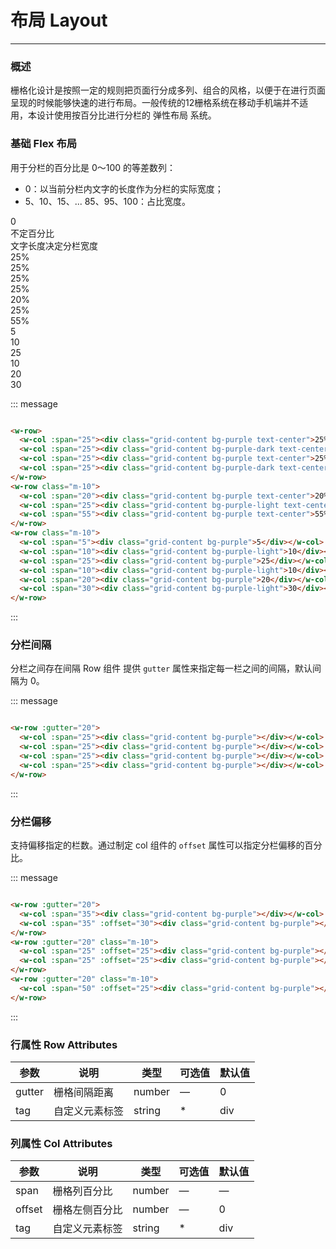 # 布局 Layout
----
### 概述
栅格化设计是按照一定的规则把页面行分成多列、组合的风格，以便于在进行页面呈现的时候能够快速的进行布局。一般传统的12栅格系统在移动手机端并不适用，本设计使用按百分比进行分栏的 弹性布局 系统。
### 基础 Flex 布局

用于分栏的百分比是 0～100 的等差数列：<br>
- 0：以当前分栏内文字的长度作为分栏的实际宽度；
- 5、10、15、... 85、95、100：占比宽度。
<div class="message">
 <w-row>
   <w-col :span="0"><div class="grid-content bg-purple text-center">0</div></w-col>
   <w-col :span="0"><div class="grid-content bg-purple-dark text-center">不定百分比</div></w-col>
   <w-col :span="0"><div class="grid-content bg-purple text-center">文字长度决定分栏宽度</div></w-col>
 </w-row>
 <w-row class="m-10">
   <w-col :span="25"><div class="grid-content bg-purple text-center">25%</div></w-col>
   <w-col :span="25"><div class="grid-content bg-purple-dark text-center">25%</div></w-col>
   <w-col :span="25"><div class="grid-content bg-purple text-center">25%</div></w-col>
   <w-col :span="25"><div class="grid-content bg-purple-dark text-center">25%</div></w-col>
 </w-row>
 <w-row class="m-10">
   <w-col :span="20"><div class="grid-content bg-purple text-center">20%</div></w-col>
   <w-col :span="25"><div class="grid-content bg-purple-light text-center">25%</div></w-col>
   <w-col :span="55"><div class="grid-content bg-purple text-center">55%</div></w-col>
 </w-row>
 <w-row class="m-10">
   <w-col :span="5"><div class="grid-content bg-purple">5</div></w-col>
   <w-col :span="10"><div class="grid-content bg-purple-light">10</div></w-col>
   <w-col :span="25"><div class="grid-content bg-purple">25</div></w-col>
   <w-col :span="10"><div class="grid-content bg-purple-light">10</div></w-col>
   <w-col :span="20"><div class="grid-content bg-purple">20</div></w-col>
   <w-col :span="30"><div class="grid-content bg-purple-light">30</div></w-col>
 </w-row>
</div>

::: message
```html

<w-row>
  <w-col :span="25"><div class="grid-content bg-purple text-center">25%</div></w-col>
  <w-col :span="25"><div class="grid-content bg-purple-dark text-center">25%</div></w-col>
  <w-col :span="25"><div class="grid-content bg-purple text-center">25%</div></w-col>
  <w-col :span="25"><div class="grid-content bg-purple-dark text-center">25%</div></w-col>
</w-row>
<w-row class="m-10">
  <w-col :span="20"><div class="grid-content bg-purple text-center">20%</div></w-col>
  <w-col :span="25"><div class="grid-content bg-purple-light text-center">25%</div></w-col>
  <w-col :span="55"><div class="grid-content bg-purple text-center">55%</div></w-col>
</w-row>
<w-row class="m-10">
  <w-col :span="5"><div class="grid-content bg-purple">5</div></w-col>
  <w-col :span="10"><div class="grid-content bg-purple-light">10</div></w-col>
  <w-col :span="25"><div class="grid-content bg-purple">25</div></w-col>
  <w-col :span="10"><div class="grid-content bg-purple-light">10</div></w-col>
  <w-col :span="20"><div class="grid-content bg-purple">20</div></w-col>
  <w-col :span="30"><div class="grid-content bg-purple-light">30</div></w-col>
</w-row>

```
:::

### 分栏间隔

分栏之间存在间隔
Row 组件 提供 ```gutter``` 属性来指定每一栏之间的间隔，默认间隔为 0。

<div class="message">
  <w-row :gutter="20">
    <w-col :span="25"><div class="grid-content bg-purple"></div></w-col>
    <w-col :span="25"><div class="grid-content bg-purple"></div></w-col>
    <w-col :span="25"><div class="grid-content bg-purple"></div></w-col>
    <w-col :span="25"><div class="grid-content bg-purple"></div></w-col>
  </w-row>
</div>

::: message

```html

<w-row :gutter="20">
  <w-col :span="25"><div class="grid-content bg-purple"></div></w-col>
  <w-col :span="25"><div class="grid-content bg-purple"></div></w-col>
  <w-col :span="25"><div class="grid-content bg-purple"></div></w-col>
  <w-col :span="25"><div class="grid-content bg-purple"></div></w-col>
</w-row>

```

:::

### 分栏偏移

支持偏移指定的栏数。通过制定 col 组件的 ```offset``` 属性可以指定分栏偏移的百分比。

<div class="message">
  <w-row :gutter="20">
    <w-col :span="35"><div class="grid-content bg-purple"></div></w-col>
    <w-col :span="35" :offset="30"><div class="grid-content bg-purple"></div></w-col>
  </w-row>
  <w-row :gutter="20" class="m-10">
    <w-col :span="25" :offset="25"><div class="grid-content bg-purple"></div></w-col>
    <w-col :span="25" :offset="25"><div class="grid-content bg-purple"></div></w-col>
  </w-row>
  <w-row :gutter="20" class="m-10">
    <w-col :span="50" :offset="25"><div class="grid-content bg-purple"></div></w-col>
  </w-row>
</div>

::: message

```html

<w-row :gutter="20">
  <w-col :span="35"><div class="grid-content bg-purple"></div></w-col>
  <w-col :span="35" :offset="30"><div class="grid-content bg-purple"></div></w-col>
</w-row>
<w-row :gutter="20" class="m-10">
  <w-col :span="25" :offset="25"><div class="grid-content bg-purple"></div></w-col>
  <w-col :span="25" :offset="25"><div class="grid-content bg-purple"></div></w-col>
</w-row>
<w-row :gutter="20" class="m-10">
  <w-col :span="50" :offset="25"><div class="grid-content bg-purple"></div></w-col>
</w-row>

```

:::

### 行属性 Row Attributes

| 参数      | 说明          | 类型      | 可选值                           | 默认值  |
|---------- |-------------- |---------- |--------------------------------  |-------- |
| gutter | 栅格间隔距离 | number | — | 0 |
| tag | 自定义元素标签 | string | * | div |

### 列属性 Col Attributes
| 参数      | 说明          | 类型      | 可选值                           | 默认值  |
|---------- |-------------- |---------- |--------------------------------  |-------- |
| span | 栅格列百分比 | number | — | — |
| offset | 栅格左侧百分比 | number | — | 0 |
| tag | 自定义元素标签 | string | * | div |
